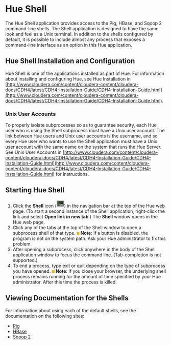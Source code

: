 
<link rel="stylesheet" href="docbook.css" type="text/css" media="screen" title="no title" charset="utf-8"></link>

Hue Shell
=========

The Hue Shell application provides access to the Pig, HBase, and Sqoop 2
command-line shells. The Shell application is designed to have the same
look and feel as a Unix terminal. In addition to the shells configured
by default, it is possible to include almost any process that exposes a
command-line interface as an option in this Hue application.

Hue Shell Installation and Configuration
----------------------------------------

Hue Shell is one of the applications installed as part of Hue. For
information about installing and configuring Hue, see Hue Installation
in
[http://www.cloudera.com/content/cloudera-content/cloudera-docs/CDH4/latest/CDH4-Installation-Guide/CDH4-Installation-Guide.html](http://www.cloudera.com/content/cloudera-content/cloudera-docs/CDH4/latest/CDH4-Installation-Guide/CDH4-Installation-Guide.html).

### Unix User Accounts

To properly isolate subprocesses so as to guarantee security, each Hue
user who is using the Shell subprocess must have a Unix user account.
The link between Hue users and Unix user accounts is the username, and
so every Hue user who wants to use the Shell application must have a
Unix user account with the same name on the system that runs the Hue
Server. See Unix User Accounts in
[http://www.cloudera.com/content/cloudera-content/cloudera-docs/CDH4/latest/CDH4-Installation-Guide/CDH4-Installation-Guide.html](http://www.cloudera.com/content/cloudera-content/cloudera-docs/CDH4/latest/CDH4-Installation-Guide/CDH4-Installation-Guide.html)
for instructions.

Starting Hue Shell
------------------

1.  Click the **Shell** icon (![image](images/icon_shell_24.png)) in the
    navigation bar at the top of the Hue web page. (To start a second
    instance of the Shell application, right-click the link and select
    **Open link in new tab**.) The **Shell** window opens in the Hue web
    page.
2.  Click any of the tabs at the top of the Shell window to open a
    subprocess shell of that type.
    ![image](images/note.jpg) **Note**: If a button is disabled, the
    program is not on the system path. Ask your Hue administrator to fix
    this problem.
3.  After opening a subprocess, click anywhere in the body of the Shell
    application window to focus the command line. (Tab-completion is not
    supported.)
4.  To end a process, type exit or quit depending on the type of
    subprocess you have opened.
    ![image](images/note.jpg) **Note**: If you close your browser, the
    underlying shell process remains running for the amount of time
    specified by your Hue administrator. After this time the process is
    killed.

Viewing Documentation for the Shells
------------------------------------

For information about using each of the default shells, see the
documentation on the following sites:

-   [Pig](http://archive.cloudera.com/cdh4/cdh/4/pig/)
-   [HBase](http://archive.cloudera.com/cdh4/cdh/4/hbase/)
-   [Sqoop 2](http://archive.cloudera.com/cdh4/cdh/4/sqoop2/)
